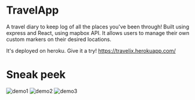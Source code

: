 # TravelApp
A travel diary to keep log of all the places you've been through! Built using express and React, using mapbox API. It allows users to manage their own custom markers on their desired locations.

It's deployed on heroku. Give it a try! https://travelix.herokuapp.com/

# Sneak peek
![demo1](https://user-images.githubusercontent.com/75229742/149619210-610c0971-ef87-4729-805d-fc1d36c338a2.jpg)
![demo2](https://user-images.githubusercontent.com/75229742/149619208-d6f439e5-1680-4b02-9faf-11142dec447c.jpg)
![demo3](https://user-images.githubusercontent.com/75229742/149619212-e9df0f0d-f5ef-4830-a362-ef48ee9fb3c4.jpg)
